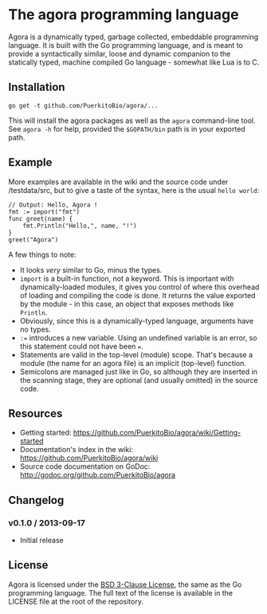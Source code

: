 # The agora programming language

Agora is a dynamically typed, garbage collected, embeddable programming language. It is built with the Go programming language, and is meant to provide a syntactically similar, loose and dynamic companion to the statically typed, machine compiled Go language - somewhat like Lua is to C.

## Installation

`go get -t github.com/PuerkitoBio/agora/...`

This will install the agora packages as well as the `agora` command-line tool. See `agora -h` for help, provided the `$GOPATH/bin` path is in your exported path.

## Example

More examples are available in the wiki and the source code under /testdata/src, but to give a taste of the syntax, here is the usual `hello world`:

```
// Output: Hello, Agora !
fmt := import("fmt")
func greet(name) {
	fmt.Println("Hello,", name, "!")
}
greet("Agora")
```

A few things to note:

* It looks *very* similar to Go, minus the types.
* `import` is a built-in function, not a keyword. This is important with dynamically-loaded modules, it gives you control of where this overhead of loading and compiling the code is done. It returns the value exported by the module - in this case, an object that exposes methods like `Println`.
* Obviously, since this is a dynamically-typed language, arguments have no types.
* `:=` introduces a new variable. Using an undefined variable is an error, so this statement could not have been `=`.
* Statements are valid in the top-level (module) scope. That's because a module (the name for an agora file) is an implicit (top-level) function.
* Semicolons are managed just like in Go, so although they are inserted in the scanning stage, they are optional (and usually omitted) in the source code.

## Resources

* Getting started: https://github.com/PuerkitoBio/agora/wiki/Getting-started
* Documentation's index in the wiki: https://github.com/PuerkitoBio/agora/wiki
* Source code documentation on GoDoc: http://godoc.org/github.com/PuerkitoBio/agora

## Changelog

### v0.1.0 / 2013-09-17

* Initial release

## License

Agora is licensed under the [BSD 3-Clause License][bsd], the same as the Go programming language. The full text of the license is available in the LICENSE file at the root of the repository.

[bsd]: http://opensource.org/licenses/BSD-3-Clause
